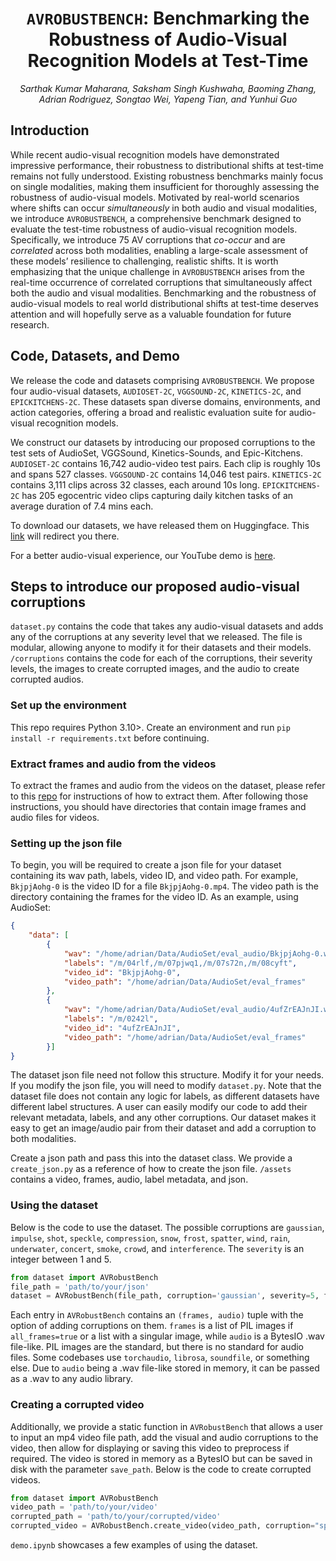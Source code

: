 <div align="center">

# $\texttt{AVROBUSTBENCH}$: Benchmarking the Robustness of Audio-Visual Recognition Models at Test-Time

<em> Sarthak Kumar Maharana, Saksham Singh Kushwaha, Baoming Zhang, Adrian Rodriguez, Songtao Wei, Yapeng Tian, and Yunhui Guo </em>
</div>

## Introduction

While recent audio-visual recognition models have demonstrated impressive performance, their robustness to distributional shifts at test-time remains not fully understood. Existing robustness benchmarks mainly focus on single modalities, making them insufficient for thoroughly assessing the robustness of audio-visual models. Motivated by real-world scenarios where shifts can occur $\textit{simultaneously}$ in both audio and visual modalities, we introduce $\texttt{AVROBUSTBENCH}$, a comprehensive benchmark designed to evaluate the test-time robustness of audio-visual recognition models. Specifically, we introduce 75 AV corruptions that $\textit{co-occur}$ and are $\textit{correlated}$ across both modalities, enabling a large-scale assessment of these models’ resilience to challenging, realistic shifts. It is worth emphasizing
that the unique challenge in $\texttt{AVROBUSTBENCH}$ arises from the real-time occurrence of correlated corruptions that simultaneously affect both the audio and visual modalities. Benchmarking and the robustness of audio-visual models to real world distributional shifts at test-time deserves attention and will hopefully serve as a valuable foundation for future research.


## Code, Datasets, and Demo

We release the code and datasets comprising $\texttt{AVROBUSTBENCH}$. We propose four audio-visual datasets, $\texttt{AUDIOSET-2C}$, $\texttt{VGGSOUND-2C}$, $\texttt{KINETICS-2C}$, and $\texttt{EPICKITCHENS-2C}$. These datasets span diverse domains, environments, and action categories, offering a broad and realistic evaluation suite for audio-visual recognition models. 

We construct our datasets by introducing our proposed corruptions to the test sets of AudioSet, VGGSound, Kinetics-Sounds, and Epic-Kitchens. $\texttt{AUDIOSET-2C}$ contains 16,742 audio-video test pairs. Each clip is roughly 10s and spans 527 classes. $\texttt{VGGSOUND-2C}$ contains 14,046 test pairs. $\texttt{KINETICS-2C}$ contains 3,111 clips across 32 classes, each around 10s long. $\texttt{EPICKITCHENS-2C}$ has 205 egocentric video clips capturing daily kitchen tasks of an average duration of 7.4 mins each.

To download our datasets, we have released them on Huggingface. This [link](https://huggingface.co/datasets/sakshamsingh1/av_robust_data/tree/main) will redirect you there.

For a better audio-visual experience, our YouTube demo is [here](https://www.youtube.com/watch?v=hYdcRO3BuIY&ab_channel=SarthakMaharana).





## Steps to introduce our proposed audio-visual corruptions
`dataset.py` contains the code that takes any audio-visual datasets and adds any of the corruptions at any severity level that we released. The file is modular, allowing anyone to modify it for their datasets and their models. `/corruptions` contains the code for each of the corruptions, their severity levels, the images to create corrupted images, and the audio to create corrupted audios. 

### Set up the environment
This repo requires Python 3.10>. Create an environment and run `pip install -r requirements.txt` before continuing.

### Extract frames and audio from the videos
To extract the frames and audio from the videos on the dataset, please refer to this [repo](https://github.com/YuanGongND/cav-mae/tree/master/src/preprocess) for instructions of how to extract them. After following those instructions, you should have directories that contain image frames and audio files for videos.

### Setting up the json file
To begin, you will be required to create a json file for your dataset containing its wav path, labels, video ID, and video path. For example, `BkjpjAohg-0` is the video ID for a file `BkjpjAohg-0.mp4`. The video path is the directory containing the frames for the video ID. As an example, using AudioSet:

```json
{
    "data": [
        {
            "wav": "/home/adrian/Data/AudioSet/eval_audio/BkjpjAohg-0.wav",
            "labels": "/m/04rlf,/m/07pjwq1,/m/07s72n,/m/08cyft",
            "video_id": "BkjpjAohg-0",
            "video_path": "/home/adrian/Data/AudioSet/eval_frames"
        },
        {
            "wav": "/home/adrian/Data/AudioSet/eval_audio/4ufZrEAJnJI.wav",
            "labels": "/m/0242l",
            "video_id": "4ufZrEAJnJI",
            "video_path": "/home/adrian/Data/AudioSet/eval_frames"
        }]
}
```

The dataset json file need not follow this structure. Modify it for your needs. If you modify the json file, you will need to modify `dataset.py`. Note that the dataset file does not contain any logic for labels, as different datasets have different label structures. A user can easily modify our code to add their relevant metadata, labels, and any other corruptions. Our dataset makes it easy to get an image/audio pair from their dataset and add a corruption to both modalities. 


Create a json path and pass this into the dataset class. We provide a `create_json.py` as a reference of how to create the json file. `/assets` contains a video, frames, audio, label metadata, and json.

### Using the dataset 
Below is the code to use the dataset. The possible corruptions are `gaussian`, `impulse`, `shot`, `speckle`, `compression`, `snow`, `frost`, `spatter`, `wind`, `rain`, `underwater`, `concert`, `smoke`, `crowd`, and `interference`. The `severity` is an integer between 1 and 5.


```python
from dataset import AVRobustBench
file_path = 'path/to/your/json'
dataset = AVRobustBench(file_path, corruption='gaussian', severity=5, frame_num=4, all_frames=False)
```

Each entry in `AVRobustBench` contains an `(frames, audio)` tuple with the option of adding corruptions on them. `frames` is a list of PIL images if `all_frames=true` or a list with a singular image, while `audio` is a BytesIO .wav file-like. PIL images are the standard, but there is no standard for audio files. Some codebases use `torchaudio`, `librosa`, `soundfile`, or something else. Due to `audio` being a .wav file-like stored in memory, it can be passed as a .wav to any audio library.

### Creating a corrupted video
Additionally, we provide a static function in `AVRobustBench` that allows a user to input an mp4 video file path, add the visual and audio corruptions to the video, then allow for displaying or saving this video to preprocess if required. The video is stored in memory as a BytesIO but can be saved in disk with the parameter `save_path`. Below is the code to create corrupted videos.

```python
from dataset import AVRobustBench
video_path = 'path/to/your/video'
corrupted_path = 'path/to/your/corrupted/video'
corrupted_video = AVRobustBench.create_video(video_path, corruption="spatter", severity=5, save_path=corrupted_path)
```

`demo.ipynb` showcases a few examples of using the dataset.
